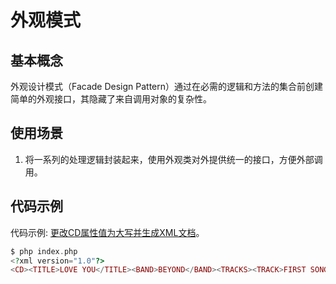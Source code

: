 # 外观模式

## 基本概念

外观设计模式（Facade Design Pattern）通过在必需的逻辑和方法的集合前创建简单的外观接口，其隐藏了来自调用对象的复杂性。


## 使用场景

1. 将一系列的处理逻辑封装起来，使用外观类对外提供统一的接口，方便外部调用。


## 代码示例

代码示例: [更改CD属性值为大写并生成XML文档](https://github.com/mumingv/php/tree/master/books/my_php_design_patterns/chapter_08)。

```php
$ php index.php 
<?xml version="1.0"?>
<CD><TITLE>LOVE YOU</TITLE><BAND>BEYOND</BAND><TRACKS><TRACK>FIRST SONG</TRACK><TRACK>SECOND SONG</TRACK><TRACK>THIRD SONG</TRACK></TRACKS></CD>
```

